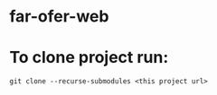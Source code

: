 # far-ofer-web
# To clone project run:
```command
git clone --recurse-submodules <this project url>
```
